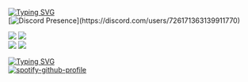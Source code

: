  [![Typing SVG](https://readme-typing-svg.herokuapp.com?font=Poppins&size=27&duration=4000&pause=500&color=1040B3&vCenter=true&width=435&lines=sacrificee's%20readme)](https://git.io/typing-svg) <br>
 [![Discord Presence](https://lanyard.cnrad.dev/api/726171363139911770?borderRadius=25px&bg=080808&idleMessage=learning%20svelte-kit%20full-stack%20app...)](https://discord.com/users/726171363139911770)


  <a href="https://github.com/sacrificee"><img src="https://img.shields.io/github/followers/sacrificee?style=for-the-badge"></img></a>
  <a href="https://github.com/sacrificee"><img src="https://img.shields.io/github/stars/sacrificee?style=for-the-badge"></img></a> <br>
  <a href="https://github.com/sacrificee"><img src="https://img.shields.io/badge/Tailwind_CSS-38B2AC?style=for-the-badge&logo=tailwind-css&logoColor=white"></a>
  <a href="https://github.com/sacrificee"><img src="https://img.shields.io/badge/typescript-%23007ACC.svg?style=for-the-badge&logo=typescript&logoColor=white"></a>

[![Typing SVG](https://readme-typing-svg.herokuapp.com?font=Poppins&size=27&duration=2000&pause=500&color=1040B3&vCenter=true&width=435&lines=;sacrifice.xyz;ecriminal.;💳)](https://git.io/typing-svg) <br>
[![spotify-github-profile](https://spotify-github-profile.vercel.app/api/view?uid=1GLnyPuL45vOsZPs5iANcC&cover_image=true&theme=default&show_offline=false&background_color=080808&interchange=true&bar_color=a45b68&bar_color_cover=true)](https://spotify-github-profile.vercel.app/api/view?uid=31v42o74y71GLnyPuL45vOsZPs5iANcC&redirect=true)
